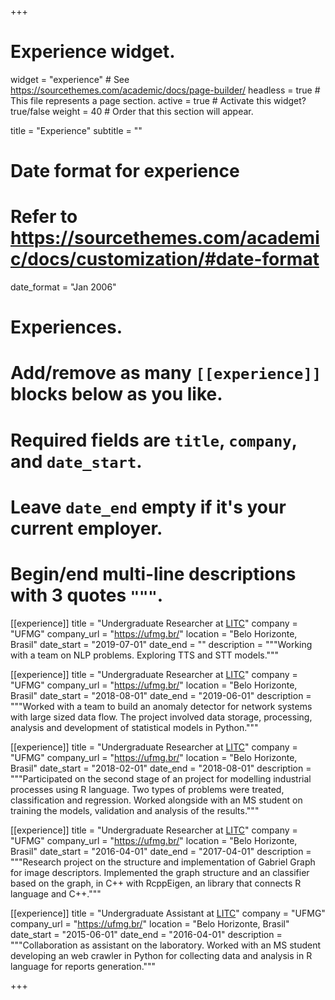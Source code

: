 +++
# Experience widget.
widget = "experience"  # See https://sourcethemes.com/academic/docs/page-builder/
headless = true  # This file represents a page section.
active = true  # Activate this widget? true/false
weight = 40  # Order that this section will appear.

title = "Experience"
subtitle = ""

# Date format for experience
#   Refer to https://sourcethemes.com/academic/docs/customization/#date-format
date_format = "Jan 2006"

# Experiences.
#   Add/remove as many `[[experience]]` blocks below as you like.
#   Required fields are `title`, `company`, and `date_start`.
#   Leave `date_end` empty if it's your current employer.
#   Begin/end multi-line descriptions with 3 quotes `"""`.

[[experience]]
  title = "Undergraduate Researcher at [LITC](http://litc.cpdee.ufmg.br/)"
  company = "UFMG"
  company_url = "https://ufmg.br/"
  location = "Belo Horizonte, Brasil"
  date_start = "2019-07-01"
  date_end = ""
  description = """Working with a team on NLP problems. Exploring TTS and STT models."""

[[experience]]
  title = "Undergraduate Researcher at [LITC](http://litc.cpdee.ufmg.br/)"
  company = "UFMG"
  company_url = "https://ufmg.br/"
  location = "Belo Horizonte, Brasil"
  date_start = "2018-08-01"
  date_end = "2019-06-01"
  description = """Worked with a team to build an anomaly detector for network systems with large sized data flow. The project involved data storage, processing, analysis and development of statistical models in Python."""

[[experience]]
  title = "Undergraduate Researcher at [LITC](http://litc.cpdee.ufmg.br/)"
  company = "UFMG"
  company_url = "https://ufmg.br/"
  location = "Belo Horizonte, Brasil"
  date_start = "2018-02-01"
  date_end = "2018-08-01"
  description = """Participated on the second stage of an project for modelling industrial processes using R language. Two types of problems were treated, classification and regression. Worked alongside with an MS student on training the models, validation and analysis of the results."""

[[experience]]
  title = "Undergraduate Researcher at [LITC](http://litc.cpdee.ufmg.br/)"
  company = "UFMG"
  company_url = "https://ufmg.br/"
  location = "Belo Horizonte, Brasil"
  date_start = "2016-04-01"
  date_end = "2017-04-01"
  description = """Research project on the structure and implementation of Gabriel Graph for image descriptors. Implemented the graph structure and an classifier based on the graph, in C++ with RcppEigen, an library that connects R language and C++."""


[[experience]]
  title = "Undergraduate Assistant at [LITC](http://litc.cpdee.ufmg.br/)"
  company = "UFMG"
  company_url = "https://ufmg.br/"
  location = "Belo Horizonte, Brasil"
  date_start = "2015-06-01"
  date_end = "2016-04-01"
  description = """Collaboration as assistant on the laboratory. Worked with an MS student developing an web crawler in Python for collecting data and analysis in R language for reports generation."""

+++
